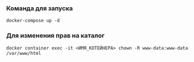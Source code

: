 ### Команда для запуска 
    docker-compose up -d
### Для изменения прав на каталог
    docker container exec -it <ИМЯ_КОТЕЙНЕРА> chown -R www-data:www-data /var/www/html
###
